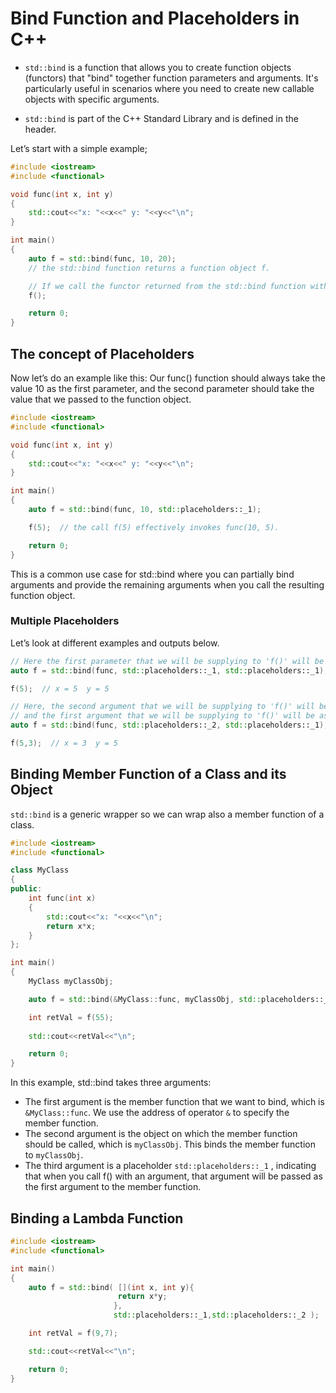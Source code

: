 # Bind Function and Placeholders in C++

- `std::bind` is a function that allows you to create function objects (functors) that "bind" together function parameters and arguments. It's particularly useful in scenarios where you need to create new callable objects with specific arguments.

- `std::bind` is part of the C++ Standard Library and is defined in the <functional> header.

Let’s start with a simple example;

```cpp
#include <iostream>
#include <functional>

void func(int x, int y)
{
    std::cout<<"x: "<<x<<" y: "<<y<<"\n";
}

int main()
{
    auto f = std::bind(func, 10, 20);  
    // the std::bind function returns a function object f.

    // If we call the functor returned from the std::bind function with the function call operator, we call the wrapped func() function with parameters 10 and 20
    f();

    return 0;
}
```
## The concept of Placeholders

Now let’s do an example like this: Our func() function should always take the value 10 as the first parameter, and the second parameter should take the value that we passed to the function object.

```cpp
#include <iostream>
#include <functional>

void func(int x, int y)
{
    std::cout<<"x: "<<x<<" y: "<<y<<"\n";
}

int main()
{
    auto f = std::bind(func, 10, std::placeholders::_1);

    f(5);  // the call f(5) effectively invokes func(10, 5).

    return 0;
}
```

This is a common use case for std::bind where you can partially bind arguments and provide the remaining arguments when you call the resulting function object.

### Multiple Placeholders

Let’s look at different examples and outputs below.

```cpp
// Here the first parameter that we will be supplying to 'f()' will be used for both x and y arguments of 'func(int x, int y)' function.
auto f = std::bind(func, std::placeholders::_1, std::placeholders::_1);

f(5);  // x = 5  y = 5
```

```cpp
// Here, the second argument that we will be supplying to 'f()' will be assigned to x parameter of 'func(int x, int y)' function.
// and the first argument that we will be supplying to 'f()' will be assigned to y parameter of 'func(int x, int y)' function 
auto f = std::bind(func, std::placeholders::_2, std::placeholders::_1);

f(5,3);  // x = 3  y = 5
```

## Binding Member Function of a Class and its Object

`std::bind` is a generic wrapper so we can wrap also a member function of a class.

```cpp
#include <iostream>
#include <functional>

class MyClass
{
public:
    int func(int x)
    {
        std::cout<<"x: "<<x<<"\n";
        return x*x;
    }
};

int main()
{
    MyClass myClassObj;

    auto f = std::bind(&MyClass::func, myClassObj, std::placeholders::_1);

    int retVal = f(55);
    
    std::cout<<retVal<<"\n";

    return 0;
}
```

In this example, std::bind takes three arguments:

- The first argument is the member function that we want to bind, which is `&MyClass::func`. We use the address of operator `&` to specify the member function.
- The second argument is the object on which the member function should be called, which is `myClassObj`. This binds the member function to `myClassObj`.
- The third argument is a placeholder `std::placeholders::_1` , indicating that when you call f() with an argument, that argument will be passed as the first argument to the member function.

## Binding a Lambda Function

```cpp
#include <iostream>
#include <functional>

int main()
{
    auto f = std::bind( [](int x, int y){
                        return x*y;
                       },
                       std::placeholders::_1,std::placeholders::_2 );

    int retVal = f(9,7);

    std::cout<<retVal<<"\n";

    return 0;
}
```
